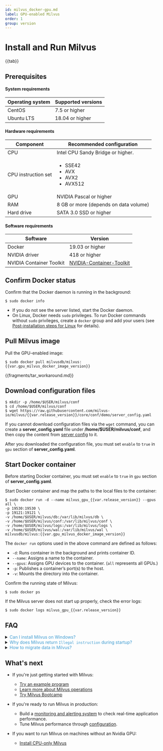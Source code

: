 ```yaml
---
id: milvus_docker-gpu.md
label: GPU-enabled Milvus
order: 1
group: version
---
```


# Install and Run Milvus

{{tab}}

## Prerequisites

#### System requirements

| Operating system | Supported versions |
| :--------------- | :----------------- |
| CentOS           | 7.5 or higher      |
| Ubuntu LTS       | 18.04 or higher    |

#### Hardware requirements

| Component  | Recommended configuration             |
| ---------- | ------------------------------------- |
| CPU        | Intel CPU Sandy Bridge or higher. |
| CPU instruction set | <ul><li>SSE42</li><li>AVX</li><li>AVX2</li><li>AVX512</li></ul> |
| GPU        | NVIDIA Pascal or higher               |
| RAM        | 8 GB or more (depends on data volume) |
| Hard drive | SATA 3.0 SSD or higher                |

#### Software requirements

| Software     | Version                                |
| ------- | -------------------------------------- |
| Docker  | 19.03 or higher                             |
| NVIDIA driver  | 418 or higher                              |
| NVIDIA Container Toolkit  | [NVIDIA-Container-Toolkit](https://github.com/NVIDIA/nvidia-docker)                              |

## Confirm Docker status

Confirm that the Docker daemon is running in the background:

```shell
$ sudo docker info
```

<div class="alert note">
<ul>
<li>If you do not see the server listed, start the Docker daemon.</li>
<li>On Linux, Docker needs <code>sudo</code> privileges. To run Docker commands without <code>sudo</code> privileges, create a <code>docker</code> group and add your users (see <a href="https://docs.docker.com/install/linux/linux-postinstall/">Post-installation steps for Linux</a> for details).</li>
</ul>
</div>

## Pull Milvus image

Pull the GPU-enabled image:

```shell
$ sudo docker pull milvusdb/milvus:{{var.gpu_milvus_docker_image_version}}
```

{{fragments/tar_workaround.md}}


## Download configuration files

```shell
$ mkdir -p /home/$USER/milvus/conf
$ cd /home/$USER/milvus/conf
$ wget https://raw.githubusercontent.com/milvus-io/milvus/{{var.release_version}}/core/conf/demo/server_config.yaml
```

<div class="alert note">
If you cannot download configuration files via the <code>wget</code> command, you can create a <b>server_config.yaml</b> file under <b>/home/$USER/milvus/conf</b>, and then copy the content from <a href="https://github.com/milvus-io/milvus/blob/{{var.release_version}}/core/conf/demo/server_config.yaml">server config</a> to it.
</div>

After you downloaded the configuration file, you must set `enable` to `true` in `gpu` section of **server_config.yaml**.

## Start Docker container

<div class="alert note">
Before starting Docker container, you must set <code>enable</code> to <code>true</code> in <code>gpu</code> section of <b>server_config.yaml</b>.
</div>

Start Docker container and map the paths to the local files to the container:

```shell
$ sudo docker run -d --name milvus_gpu_{{var.release_version}} --gpus all \
-p 19530:19530 \
-p 19121:19121 \
-v /home/$USER/milvus/db:/var/lib/milvus/db \
-v /home/$USER/milvus/conf:/var/lib/milvus/conf \
-v /home/$USER/milvus/logs:/var/lib/milvus/logs \
-v /home/$USER/milvus/wal:/var/lib/milvus/wal \
milvusdb/milvus:{{var.gpu_milvus_docker_image_version}}
```

The `docker run` options used in the above command are defined as follows:

- `-d`: Runs container in the background and prints container ID.
- `--name`: Assigns a name to the container.
- `--gpus`: Assigns GPU devices to the container. (`all` represents all GPUs.)
- `-p`: Publishes a container’s port(s) to the host.
- `-v`: Mounts the directory into the container.

Confirm the running state of Milvus:

```shell
$ sudo docker ps
```

If the Milvus server does not start up properly, check the error logs:

```shell
$ sudo docker logs milvus_gpu_{{var.release_version}}
```

## FAQ

<details>
<summary><font color="#3f9cd1">Can I install Milvus on Windows?</font></summary>
{{fragments/faq_install_windows.md}}
</details>
<details>
<summary><font color="#3f9cd1">Why does Milvus return <code>Illegal instruction</code> during startup?</font></summary>
{{fragments/faq_illegal_instruction_set.md}}
</details>
<details>
<summary><font color="#3f9cd1">How to migrate data in Milvus?</font></summary>
{{fragments/faq_data_migration.md}}
</details>



## What's next

- If you're just getting started with Milvus:

  - [Try an example program](example_code.md)
  - [Learn more about Milvus operations](milvus_operation.md)
  - [Try Milvus Bootcamp](https://github.com/milvus-io/bootcamp)
  
- If you're ready to run Milvus in production:

  - Build a [monitoring and alerting system](monitor.md) to check real-time application performance.
  - Tune Milvus performance through [configuration](milvus_config.md).
  
- If you want to run Milvus on machines without an Nvidia GPU:
  
  - [Install CPU-only Milvus](milvus_docker-cpu.md)
